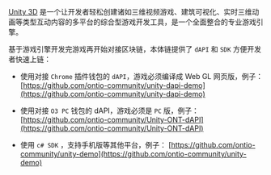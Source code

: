 


[Unity 3D](https://unity.com/cn) 是一个让开发者轻松创建诸如三维视频游戏、建筑可视化、实时三维动画等类型互动内容的多平台的综合型游戏开发工具，是一个全面整合的专业游戏引擎。

基于游戏引擎开发完游戏再开始对接区块链，本体链提供了 ```dAPI``` 和 ```SDK``` 方便开发者快速上链：

* 使用对接 ```Chrome``` 插件钱包的 ```dAPI```，游戏必须编译成 Web GL 网页版，例子：[https://github.com/ontio-community/unity-dapi-demo](https://github.com/ontio-community/unity-dapi-demo)

* 使用对接 ```O3 PC``` 钱包的 dAPI，游戏必须是 ```PC``` 版，例子：[https://github.com/ontio-community/Unity-ONT-dAPI](https://github.com/ontio-community/Unity-ONT-dAPI)

* 使用 ```c# SDK``` ，支持手机版等其他平台，例子： [https://github.com/ontio-community/unity-demo](https://github.com/ontio-community/unity-demo)






